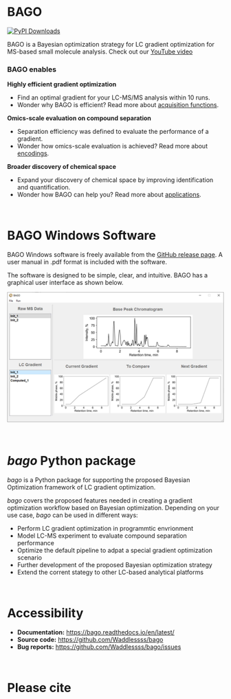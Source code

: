 # BAGO

[![PyPI Downloads](https://img.shields.io/pypi/dm/bago.svg?label=PyPI%20downloads)](
https://pypi.org/project/bago/)

BAGO is a Bayesian optimization strategy for LC gradient optimization for MS-based small molecule analysis. Check out our [YouTube video](https://www.youtube.com/watch?v=Ne_Y0vZ0WKI)

### BAGO enables

**Highly efficient gradient optimization**

* Find an optimal gradient for your LC-MS/MS analysis within 10 runs.
* Wonder why BAGO is efficient? Read more about [acquisition functions](https://bago.readthedocs.io/en/latest/acq-func.html).

**Omics-scale evaluation on compound separation**

* Separation efficiency was defined to evaluate the performance of a gradient.
* Wonder how omics-scale evaluation is achieved? Read more about [encodings](https://bago.readthedocs.io/en/latest/encodings.html).

**Broader discovery of chemical space**

* Expand your discovery of chemical space by improving identification and quantification.
* Wonder how BAGO can help you? Read more about [applications](https://bago.readthedocs.io/en/latest/applications.html).

&nbsp;
&nbsp;

# BAGO Windows Software

BAGO Windows software is freely available from the [GitHub release page](https://github.com/Waddlessss/bago/releases). A user manual in .pdf format is included with the software.

The software is designed to be simple, clear, and intuitive. BAGO has a graphical user interface as shown below.

<img src = "/pictures/BAGO_software_main.jpg" width = "850" >

&nbsp;
&nbsp;

# *bago* Python package

*bago* is a Python package for supporting the proposed Bayesian Optimization framework of LC gradient optimization.

*bago* covers the proposed features needed in creating a gradient optimization workflow based on Bayesian optimization. Depending on your use case, *bago* can be used in different ways:

* Perform LC gradient optimization in programmtic envrionment
* Model LC-MS experiment to evaluate compound separation performance
* Optimize the default pipeline to adpat a special gradient optimization scenario
* Further development of the proposed Bayesian optimization strategy
* Extend the corrent stategy to other LC-based analytical platforms

&nbsp;
&nbsp;

# Accessibility

* **Documentation:** https://bago.readthedocs.io/en/latest/
* **Source code:** https://github.com/Waddlessss/bago
* **Bug reports:** https://github.com/Waddlessss/bago/issues

&nbsp;
&nbsp;

# Please cite

